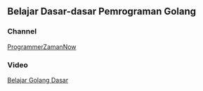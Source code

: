 ## Belajar Dasar-dasar Pemrograman Golang

### Channel
[ProgrammerZamanNow](https://www.youtube.com/@ProgrammerZamanNow)

### Video
[Belajar Golang Dasar](https://youtu.be/IO_vkyJnMas?list=PL-CtdCApEFH-0i9dzMzLw6FKVrFWv3QvQ)
